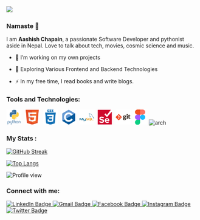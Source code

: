 <div id="header">
  <img src="https://media.giphy.com/media/iOdhk1BSNJ7PsQRUN3/giphy.gif"/>
</div>

### Namaste :pray:

I am **Aashish Chapain**, a passionate Software Developer and pythonist aside in Nepal.
Love to talk about tech, movies, cosmic science and music.


- :telescope: I’m working on my own projects

- :seedling: Exploring Various Frontend and Backend Technologies

- :zap: In my free time, I read books and write blogs.

### Tools and Technologies:
<div>
    <img src="https://github.com/devicons/devicon/blob/master/icons/python/python-original-wordmark.svg" title="Python" alt="Python" width="40" height="40"/>&nbsp;
  <img src="https://github.com/devicons/devicon/blob/master/icons/html5/html5-original.svg" title="HTML5" alt="HTML" width="40" height="40"/>&nbsp;
  <img src="https://github.com/devicons/devicon/blob/master/icons/css3/css3-plain-wordmark.svg"  title="CSS3" alt="CSS" width="40" height="40"/>&nbsp;
    <img src="https://github.com/devicons/devicon/blob/master/icons/c/c-original.svg" title="C" alt="C" width="40" height="40"/>&nbsp;
    <img src="https://github.com/devicons/devicon/blob/master/icons/mysql/mysql-original-wordmark.svg" title="MySQL"  alt="MySQL" width="40" height="40"/>&nbsp;
     <img src="https://github.com/devicons/devicon/blob/master/icons/selenium/selenium-original.svg" title="Selenium"  alt="Selenium" width="40" height="40"/>&nbsp;
  <img src="https://github.com/devicons/devicon/blob/master/icons/git/git-original-wordmark.svg" title="Git" **alt="Git" width="40" height="40"/>
    <img src="https://github.com/devicons/devicon/blob/master/icons/figma/figma-original.svg" title="Figma" **alt="Figma" width="40" height="40"/>
   <img src="https://upload.wikimedia.org/wikipedia/commons/1/17/Archlinux-vert-dark.svg" title="arch"  alt="arch" width=auto height="35"/>&nbsp;
</div>
  

### My Stats :
  [![GitHub Streak](http://github-readme-streak-stats.herokuapp.com?user=chapainaashish&theme=dark&background=000000)](https://git.io/streak-stats)
  
[![Top Langs](https://github-readme-stats.vercel.app/api/top-langs/?username=chapainaashish&layout=compact&theme=vision-friendly-dark)](https://github.com/anuraghazra/github-readme-stats)
<div>
  <img src="https://komarev.com/ghpvc/?username=chapainaashish&style=for-the-badge&color=green" alt="Profile view"
 </div>

  ### Connect with me:
  <div id="badges">
  <a href="https://www.linkedin.com/in/chapainaashish/">
    <img src="https://img.shields.io/badge/LinkedIn-blue?style=for-the-badge&logo=linkedin&logoColor=white" alt="LinkedIn Badge"/>
  </a>
     <a href="mailto: ashishchapain86@gmail.com">
    <img src="https://img.shields.io/badge/Gmail-red?style=for-the-badge&logo=gmail&logoColor=white" alt="Gmail Badge"/>
  </a>
  <a href="https://www.facebook.com/chapainaashish">
    <img src="https://img.shields.io/badge/Facebook-blue?style=for-the-badge&logo=facebook&logoColor=white" alt="Facebook Badge"/>
  </a>
    <a href="https://www.instagram.com/aashish25c/">
    <img src="https://img.shields.io/badge/Instagram-red?style=for-the-badge&logo=instagram&logoColor=white" alt="Instagram Badge"/>
  </a>
  <a href="https://twitter.com/chapainaashish">
    <img src="https://img.shields.io/badge/Twitter-blue?style=for-the-badge&logo=twitter&logoColor=white" alt="Twitter Badge"/>
  </a>
</div>
